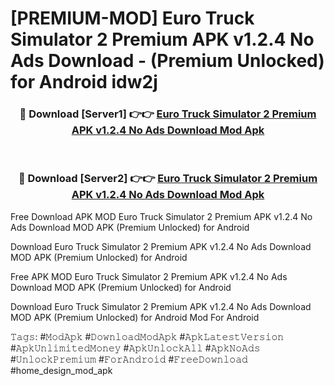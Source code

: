 # [PREMIUM-MOD] Euro Truck Simulator 2 Premium APK v1.2.4 No Ads Download - (Premium Unlocked) for Android idw2j



<div align="center">
<h3>🔴 Download [Server1] 👉👉 <a href="https://momento.my/?title=Euro_Truck_Simulator_2_Premium_APK_v1.2.4_No_Ads_Download">Euro Truck Simulator 2 Premium APK v1.2.4 No Ads Download Mod Apk</a></h3><br>

<h3>🔴 Download [Server2] 👉👉 <a href="https://momento.my/?title=Euro_Truck_Simulator_2_Premium_APK_v1.2.4_No_Ads_Download">Euro Truck Simulator 2 Premium APK v1.2.4 No Ads Download Mod Apk</a></h3>
</div>



Free Download APK MOD Euro Truck Simulator 2 Premium APK v1.2.4 No Ads Download MOD APK (Premium Unlocked) for Android

Download Euro Truck Simulator 2 Premium APK v1.2.4 No Ads Download MOD APK (Premium Unlocked) for Android

Free APK MOD Euro Truck Simulator 2 Premium APK v1.2.4 No Ads Download MOD APK (Premium Unlocked) for Android

Download Euro Truck Simulator 2 Premium APK v1.2.4 No Ads Download MOD APK (Premium Unlocked) for Android Mod For Android

𝚃𝚊𝚐𝚜: #𝙼𝚘𝚍𝙰𝚙𝚔 #𝙳𝚘𝚠𝚗𝚕𝚘𝚊𝚍𝙼𝚘𝚍𝙰𝚙𝚔 #𝙰𝚙𝚔𝙻𝚊𝚝𝚎𝚜𝚝𝚅𝚎𝚛𝚜𝚒𝚘𝚗 #𝙰𝚙𝚔𝚄𝚗𝚕𝚒𝚖𝚒𝚝𝚎𝚍𝙼𝚘𝚗𝚎𝚢 #𝙰𝚙𝚔𝚄𝚗𝚕𝚘𝚌𝚔𝙰𝚕𝚕 #𝙰𝚙𝚔𝙽𝚘𝙰𝚍𝚜 #𝚄𝚗𝚕𝚘𝚌𝚔𝙿𝚛𝚎𝚖𝚒𝚞𝚖 #𝙵𝚘𝚛𝙰𝚗𝚍𝚛𝚘𝚒𝚍 #𝙵𝚛𝚎𝚎𝙳𝚘𝚠𝚗𝚕𝚘𝚊𝚍 #home_design_mod_apk
